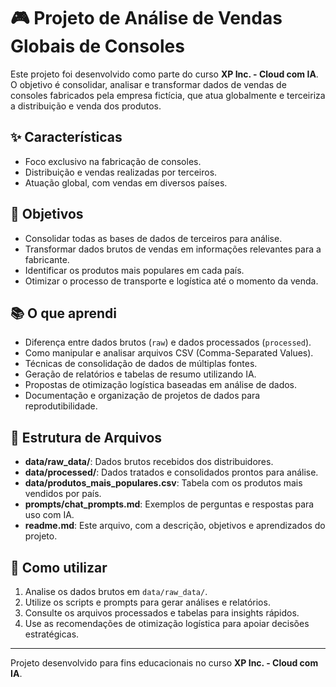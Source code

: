 # 🎮 Projeto de Análise de Vendas Globais de Consoles

Este projeto foi desenvolvido como parte do curso **XP Inc. - Cloud com IA**. O objetivo é consolidar, analisar e transformar dados de vendas de consoles fabricados pela empresa fictícia, que atua globalmente e terceiriza a distribuição e venda dos produtos.

## ✨ Características
-  Foco exclusivo na fabricação de consoles.
-  Distribuição e vendas realizadas por terceiros.
-  Atuação global, com vendas em diversos países.

## 🎯 Objetivos
-  Consolidar todas as bases de dados de terceiros para análise.
-  Transformar dados brutos de vendas em informações relevantes para a fabricante.
-  Identificar os produtos mais populares em cada país.
-  Otimizar o processo de transporte e logística até o momento da venda.

## 📚 O que aprendi
-  Diferença entre dados brutos (`raw`) e dados processados (`processed`).
-  Como manipular e analisar arquivos CSV (Comma-Separated Values).
-  Técnicas de consolidação de dados de múltiplas fontes.
-  Geração de relatórios e tabelas de resumo utilizando IA.
-  Propostas de otimização logística baseadas em análise de dados.
-  Documentação e organização de projetos de dados para reprodutibilidade.

## 📁 Estrutura de Arquivos

- **data/raw_data/**: Dados brutos recebidos dos distribuidores.
- **data/processed/**: Dados tratados e consolidados prontos para análise.
- **data/produtos_mais_populares.csv**: Tabela com os produtos mais vendidos por país.
- **prompts/chat_prompts.md**: Exemplos de perguntas e respostas para uso com IA.
- **readme.md**: Este arquivo, com a descrição, objetivos e aprendizados do projeto.

## 🚀 Como utilizar
1. Analise os dados brutos em `data/raw_data/`.
2. Utilize os scripts e prompts para gerar análises e relatórios.
3. Consulte os arquivos processados e tabelas para insights rápidos.
4. Use as recomendações de otimização logística para apoiar decisões estratégicas.

---

Projeto desenvolvido para fins educacionais no curso **XP Inc. - Cloud com IA**.

